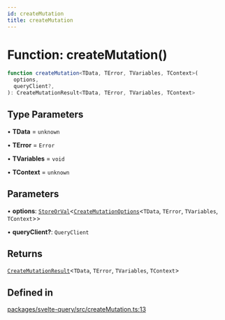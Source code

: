 ```yaml
---
id: createMutation
title: createMutation
---
```


# Function: createMutation()

```ts
function createMutation<TData, TError, TVariables, TContext>(
  options,
  queryClient?,
): CreateMutationResult<TData, TError, TVariables, TContext>
```

## Type Parameters

• **TData** = `unknown`

• **TError** = `Error`

• **TVariables** = `void`

• **TContext** = `unknown`

## Parameters

• **options**: [`StoreOrVal`](storeorval.md)\<[`CreateMutationOptions`](createmutationoptions.md)\<`TData`, `TError`, `TVariables`, `TContext`\>\>

• **queryClient?**: `QueryClient`

## Returns

[`CreateMutationResult`](createmutationresult.md)\<`TData`, `TError`, `TVariables`, `TContext`\>

## Defined in

[packages/svelte-query/src/createMutation.ts:13](https://github.com/TanStack/query/blob/13817e953743537ffb9aab4da174583055be4d81/packages/svelte-query/src/createMutation.ts#L13)
